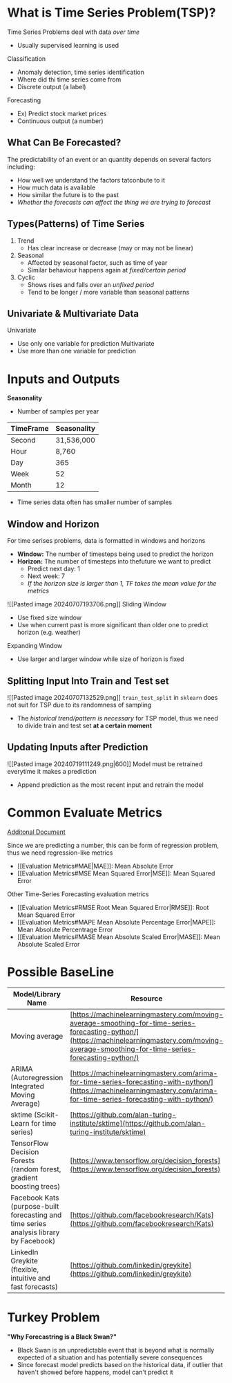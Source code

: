 # What is Time Series Problem(TSP)?
Time Series Problems deal with data *over time*
- Usually supervised learning is used

Classification
- Anomaly detection, time series identification
- Where did thi time series come from
- Discrete output (a label)

Forecasting
- Ex) Predict stock market prices
- Continuous output (a number)

## What Can Be Forecasted?
The predictability of an event or an quantity depends on several factors including:
- How well we understand the factors tatconbute to it
- How much data is available
- How similar the future is to the past
- *Whether the forecasts can affect the thing we are trying to forecast*

## Types(Patterns) of Time Series
1. Trend
	- Has clear increase or decrease (may or may not be linear)
2. Seasonal
	- Affected by seasonal factor, such as time of year
	- Similar behaviour happens again at *fixed/certain period*
3. Cyclic
	- Shows rises and falls over an *unfixed period*
	- Tend to be longer / more variable than seasonal patterns

## Univariate & Multivariate Data
Univariate
- Use only one variable for prediction
Multivariate
- Use more than one variable for prediction

# Inputs and Outputs

**Seasonality**
- Number of samples per year

| TimeFrame | Seasonality |
| --------- | ----------- |
| Second    | 31,536,000  |
| Hour      | 8,760       |
| Day       | 365         |
| Week      | 52          |
| Month     | 12          |
- Time series data often has smaller number of samples

## Window and Horizon
For time serises problems, data is formatted in windows and horizons
- **Window:** The number of timesteps being used to predict the horizon
- **Horizon:** The number of timesteps into thefuture we want to predict
	- Predict next day: 1
	- Next week: 7
	- *If the horizon size is larger than 1, TF takes the mean value for the metrics*

![[Pasted image 20240707193706.png]]
Sliding Window
- Use fixed size window
- Use when current past is more significant than older one to predict horizon (e.g. weather)

Expanding Window
- Use larger and larger window while size of horizon is fixed



## Splitting Input Into Train and Test set
![[Pasted image 20240707132529.png]]
`train_test_split` in `sklearn` does not suit for TSP due to its randomness of sampling
- The *historical trend/pattern is necessary* for TSP model, thus we need to divide train and test set **at a certain moment**

## Updating Inputs after Prediction
![[Pasted image 20240719111249.png|600]]
Model must be retrained everytime it makes a prediction
- Append prediction as the most recent input and retrain the model

# Common Evaluate Metrics
[Additonal Document](https://otexts.com/fpp3/accuracy.html)

Since we are predicting a number, this can be form of regression problem, thus we need regression-like metrics
- [[Evaluation Metrics#MAE|MAE]]: Mean Absolute Error
- [[Evaluation Metrics#MSE Mean Squared Error|MSE]]: Mean Squared Error

Other Time-Series Forecasting evaluation metrics
- [[Evaluation Metrics#RMSE Root Mean Squared Error|RMSE]]: Root Mean Squared Error
- [[Evaluation Metrics#MAPE Mean Absolute Percentage Error|MAPE]]: Mean Absolute Percentrage Error
- [[Evaluation Metrics#MASE Mean Absolute Scaled Error|MASE]]: Mean Absolute Scaled Error

# Possible BaseLine
| **Model/Library Name**                                                                 | **Resource**                                                                                                                                                                                       |
| -------------------------------------------------------------------------------------- | -------------------------------------------------------------------------------------------------------------------------------------------------------------------------------------------------- |
| Moving average                                                                         | [https://machinelearningmastery.com/moving-average-smoothing-for-time-series-forecasting-python/](https://machinelearningmastery.com/moving-average-smoothing-for-time-series-forecasting-python/) |
| ARIMA (Autoregression Integrated Moving Average)                                       | [https://machinelearningmastery.com/arima-for-time-series-forecasting-with-python/](https://machinelearningmastery.com/arima-for-time-series-forecasting-with-python/)                             |
| sktime (Scikit-Learn for time series)                                                  | [https://github.com/alan-turing-institute/sktime](https://github.com/alan-turing-institute/sktime)                                                                                                 |
| TensorFlow Decision Forests (random forest, gradient boosting trees)                   | [https://www.tensorflow.org/decision_forests](https://www.tensorflow.org/decision_forests)                                                                                                         |
| Facebook Kats (purpose-built forecasting and time series analysis library by Facebook) | [https://github.com/facebookresearch/Kats](https://github.com/facebookresearch/Kats)                                                                                                               |
| LinkedIn Greykite (flexible, intuitive and fast forecasts)                             | [https://github.com/linkedin/greykite](https://github.com/linkedin/greykite)                                                                                                                       |

# Turkey Problem
**"Why Forecastring is a Black Swan?"**
- Black Swan is an unpredictable event that is beyond what is normally expected of a situation and has potentially severe consequences
- Since forecast model predicts based on the historical data, if outlier that haven't showed before happens, model can't predict it
